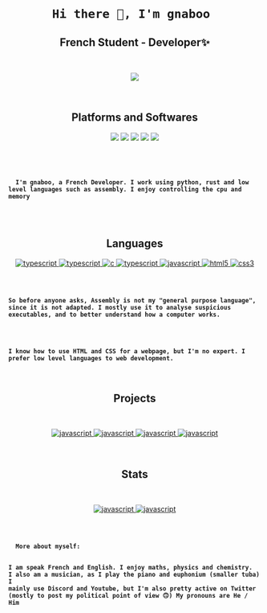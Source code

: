 <h1 align="center"><code>Hi there 👋, I'm gnaboo </h1></code>

<h2 align="center"><strong>French Student - Developer✨</strong></h2>

<br>

<p align="center">
<img src="https://readme-typing-svg.herokuapp.com?size=20&duration=5000&color=78F7BB&center=true&vCenter=true&lines=Welcome+to+my+GitHub+Profil">
</p>

<br>

<strong><h2 align="center">Platforms and Softwares</h2></strong>

<p align="center">
  <img src="https://img.shields.io/badge/Windows-10-292e33?style=flat-square&logo=microsoft&logoColor=ffffff">
  <img src="https://img.shields.io/badge/Linux-Kali-292e33?style=flat-square&logo=Kali-Linux&logoColor=ffffff">
  <img src="https://img.shields.io/badge/Vscode-292e33?style=flat-square&logo=visualstudiocode&logoColor=ffffff">
  <img src="https://img.shields.io/badge/BROWSER-OperaGx-292e33?style=flat-square&logo=Opera">
  <img src="https://img.shields.io/badge/BROWSER-Tor-292e33?style=flat-square&logo=Tor-Project">
</p>

<br>

<p align="center;">
  <code>
  <strong>
  I'm gnaboo, a French Developer. I work using python, rust and low level languages such as assembly. I enjoy controlling the cpu and memory
  </code>
  </strong>
</p>

<br>

<strong><h2 align="center">Languages</h2></strong>

<p align="center">
  <a href="https://www.python.org/" target="_blank"> 
    <img src="https://img.shields.io/badge/python-ffffff.svg?style=for-the-badge&logo=python&logoColor=black"
      alt="typescript"/>
  </a>
    <a href="https://en.wikipedia.org/wiki/Assembly_language" target="_blank"> 
    <img src="https://img.shields.io/badge/Assembly-000000.svg?style=for-the-badge"
      alt="typescript"/>
  </a>
  <a href="https://fr.wikipedia.org/wiki/C%2B%2B" target="_blank"> 
    <img src="https://img.shields.io/badge/C%2B%2B%20-ffffff?style=for-the-badge&logo=cplusplus&logoColor=black"
      alt="c"/>
  </a>
  </a>
    <a href="https://www.python.org/" target="_blank"> 
    <img src="https://img.shields.io/badge/Markdown-000000.svg?style=for-the-badge&logo=markdown&logoColor=white"
      alt="typescript"/>
  </a>
  <a href="https://www.rust-lang.org" target="_blank"> 
    <img src="https://img.shields.io/badge/rust lang-ffffff.svg?style=for-the-badge&logo=rust&logoColor=black"
      alt="javascript"/> 
  </a>
  <a href="https://www.w3.org/html/" target="_blank"> 
    <img src="https://img.shields.io/badge/html-000000.svg?style=for-the-badge&logo=html5&logoColor=white"
      alt="html5"/> 
  </a>
  <a href="https://www.w3schools.com/css/" target="_blank">
    <img src="https://img.shields.io/badge/css-ffffff.svg?style=for-the-badge&logo=css3&logoColor=black"
      alt="css3"/>
  </a>
</p>

<br>

<code>
<strong>
So before anyone asks, Assembly is not my "general purpose language", since it is not adapted. I mostly use it to analyse suspicious executables, and to better understand how a computer works.
</strong>
</code>

<br>

<code>
<strong>
I know how to use HTML and CSS for a webpage, but I'm no expert. I prefer low level languages to web development.
</strong>
</code>

<br>

<strong><h2 align="center">Projects</h2></strong>

<br>

<p align="center">
<a href="https://github.com/gnaboo/RSA" target="_blank"> 
    <img src="https://github-readme-stats.vercel.app/api/pin/?username=gnaboo&repo=RSA&theme=cobalt"
      alt="javascript"/> 
  </a>
<a href="https://github.com/gnaboo/DLogger" target="_blank"> 
    <img src="https://github-readme-stats.vercel.app/api/pin/?username=gnaboo&repo=DLogger&theme=material-palenight"
      alt="javascript"/> 
  </a>
<a href="https://github.com/gnaboo/DiscordRansom" target="_blank"> 
    <img src="https://github-readme-stats.vercel.app/api/pin/?username=gnaboo&repo=DiscordRansom&theme=jolly"
      alt="javascript"/> 
  </a>
  <a href="https://github.com/gnaboo/smp" target="_blank"> 
    <img src="https://github-readme-stats.vercel.app/api/pin/?username=gnaboo&repo=smp&theme=outrun"
      alt="javascript"/> 
  </a>
</p>

<br>

<strong><h2 align="center">Stats</h2></strong>

<br>

<p align="center">
<a href="https://github.com/gnaboo/RSA" target="_blank"> 
    <img src="https://github-readme-stats.vercel.app/api?username=gnaboo&show_icons=true&theme=onedark"
      alt="javascript"/> 
  </a>
  <a href="https://github.com/gnaboo/RSA" target="_blank"> 
    <img src="https://github-readme-stats.vercel.app/api/top-langs/?username=gnaboo&layout=compact&theme=onedark"
      alt="javascript"/> 
  </a>
<p>

<br>

<code>
<strong>
  More about myself:

  I am speak French and English. I enjoy maths, physics and chemistry.
  I also am a musician, as I play the piano and euphonium (smaller tuba)
  I mainly use Discord and Youtube, but I'm also pretty active on Twitter (mostly to post my political point of view 🙃)
  My pronouns are He / Him
</strong>
</code>



